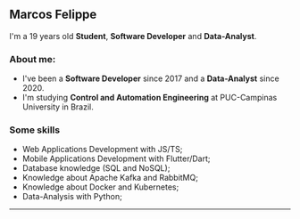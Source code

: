 <h2>Marcos Felippe</h2>

I'm a 19 years old <strong>Student</strong>, <strong>Software Developer</strong> and <strong>Data-Analyst</strong>.


### About me:
- I've been a <strong>Software Developer</strong> since 2017 and a <strong>Data-Analyst</strong> since 2020.
- I'm studying <strong>Control and Automation Engineering</strong> at PUC-Campinas University in Brazil.

### Some skills
- Web Applications Development with JS/TS;
- Mobile Applications Development with Flutter/Dart;
- Database knowledge (SQL and NoSQL);
- Knowledge about Apache Kafka and RabbitMQ;
- Knowledge about Docker and Kubernetes;
- Data-Analysis with Python;

<hr/>
<!---
Marcos-Felippe/Marcos-Felippe is a ✨ special ✨ repository because its `README.md` (this file) appears on your GitHub profile.
You can click the Preview link to take a look at your changes.
--->

